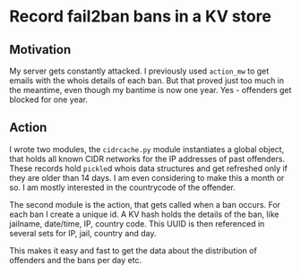 # Record fail2ban bans in a KV store

## Motivation

My server gets constantly attacked. I previously used `action_mw` to get emails with
the whois details of each ban. But that proved just too much in the meantime, even though
my bantime is now one year. Yes - offenders get blocked for one year.


## Action

I wrote two modules, the `cidrcache.py` module instantiates a global object, that holds
all known CIDR networks for the IP addresses of past offenders. These records hold
`pickle`d whois data structures and get refreshed only if they are older than 14 days.
I am even considering to make this a month or so. I am mostly interested in the countrycode
of the offender.

The second module is the action, that gets called when a ban occurs. For each ban I create
a unique id. A KV hash holds the details of the ban, like jailname, date/time, IP, country code.
This UUID is then referenced in several sets for IP, jail, country and day.

This makes it easy and fast to get the data about the distribution of offenders and the bans
per day etc.

